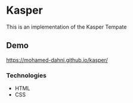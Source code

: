 # Kasper
This is an implementation of the Kasper Tempate

## Demo
https://mohamed-dahni.github.io/kasper/

### Technologies
- HTML
- CSS

